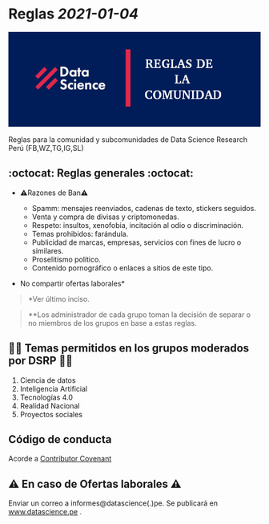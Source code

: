 # Reglas _2021-01-04_

![](DSRP.png)

Reglas para la comunidad y subcomunidades de Data Science Research Perú (FB,WZ,TG,IG,SL)

## :octocat: Reglas generales :octocat:

- ⚠️Razones de Ban⚠️ 
  - Spamm: mensajes reenviados, cadenas de texto, stickers seguidos.
  - Venta y compra de divisas y criptomonedas.
  - Respeto: insultos, xenofobia, incitación al odio o discriminación.
  - Temas prohibidos: farándula.
  - Publicidad de marcas, empresas, servicios con fines de lucro o similares.
  - Proselitismo político.
  - Contenido pornográfico o enlaces a sitios de este tipo.
  
- No compartir ofertas laborales*


>*Ver último inciso.

>**Los administrador de cada grupo toman la decisión de separar o no miembros de los grupos en base a estas reglas.

## 👩‍💻 Temas permitidos en los grupos moderados por DSRP 👩‍💻

1. Ciencia de datos
2. Inteligencia Artificial
3. Tecnologías 4.0
4. Realidad Nacional
5. Proyectos sociales

## Código de conducta

Acorde a [Contributor Covenant](CC.md)


## ⚠ En caso de Ofertas laborales ⚠

Enviar un correo a informes@datascience(.)pe. Se publicará en www.datascience.pe .
